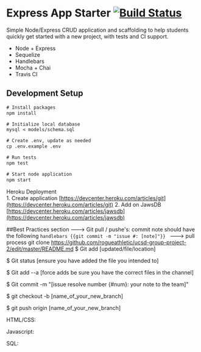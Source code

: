 # Express App Starter [![Build Status](https://travis-ci.com/rogueathletic/project2.svg?branch=master)](https://travis-ci.com/rogueathletic/project2)

Simple Node/Express CRUD application and scaffolding to help students quickly get started with a new project, with tests and CI support.

- Node + Express
- Sequelize
- Handlebars
- Mocha + Chai
- Travis CI

## Development Setup

```txt
# Install packages
npm install

# Initialize local database
mysql < models/schema.sql

# Create .env, update as needed
cp .env.example .env

# Run tests
npm test

# Start node application
npm start
```

  Heroku Deployment  
1.
 Create application [https://devcenter.heroku.com/articles/git](https://devcenter.heroku.com/articles/git)
2.
Add on JawsDB [https://devcenter.heroku.com/articles/jawsdb](https://devcenter.heroku.com/articles/jawsdb)


##Best Practices section
---> Git pull / pushe's:
     commit note should have the following
     ```handlebars
     {{git commit -m "issue #: [note]"}}
     ```
---> pull process
     git clone https://github.com/rogueathletic/ucsd-group-project-2/edit/master/README.md
$ Git add [updated/file/location]

$ Git status [ensure you have added the file you intended to]

$ Git add --a [force adds be sure you have the correct files in the channel]

$ Git commit -m "[issue resolve number {#num}: your note to the team]"

$ git checkout -b [name_of_your_new_branch]

$ git push origin [name_of_your_new_branch]

HTML/CSS:

Javascript:

SQL:

